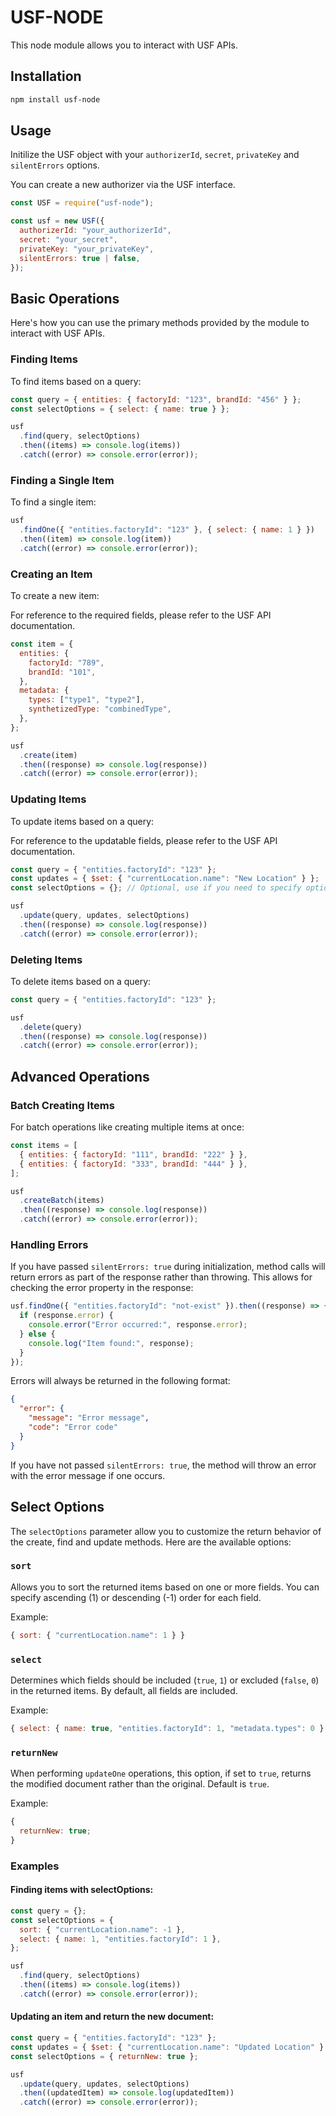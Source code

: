 # USF-NODE

This node module allows you to interact with USF APIs.

## Installation

```bash
npm install usf-node
```

## Usage

Initilize the USF object with your `authorizerId`, `secret`, `privateKey` and `silentErrors` options.

You can create a new authorizer via the USF interface.

```javascript
const USF = require("usf-node");

const usf = new USF({
  authorizerId: "your_authorizerId",
  secret: "your_secret",
  privateKey: "your_privateKey",
  silentErrors: true | false,
});
```

## Basic Operations

Here's how you can use the primary methods provided by the module to interact with USF APIs.

### Finding Items

To find items based on a query:

```javascript
const query = { entities: { factoryId: "123", brandId: "456" } };
const selectOptions = { select: { name: true } };

usf
  .find(query, selectOptions)
  .then((items) => console.log(items))
  .catch((error) => console.error(error));
```

### Finding a Single Item

To find a single item:

```javascript
usf
  .findOne({ "entities.factoryId": "123" }, { select: { name: 1 } })
  .then((item) => console.log(item))
  .catch((error) => console.error(error));
```

### Creating an Item

To create a new item:

For reference to the required fields, please refer to the USF API documentation.

```javascript
const item = {
  entities: {
    factoryId: "789",
    brandId: "101",
  },
  metadata: {
    types: ["type1", "type2"],
    synthetizedType: "combinedType",
  },
};

usf
  .create(item)
  .then((response) => console.log(response))
  .catch((error) => console.error(error));
```

### Updating Items

To update items based on a query:

For reference to the updatable fields, please refer to the USF API documentation.

```javascript
const query = { "entities.factoryId": "123" };
const updates = { $set: { "currentLocation.name": "New Location" } };
const selectOptions = {}; // Optional, use if you need to specify options

usf
  .update(query, updates, selectOptions)
  .then((response) => console.log(response))
  .catch((error) => console.error(error));
```

### Deleting Items

To delete items based on a query:

```javascript
const query = { "entities.factoryId": "123" };

usf
  .delete(query)
  .then((response) => console.log(response))
  .catch((error) => console.error(error));
```

## Advanced Operations

### Batch Creating Items

For batch operations like creating multiple items at once:

```javascript
const items = [
  { entities: { factoryId: "111", brandId: "222" } },
  { entities: { factoryId: "333", brandId: "444" } },
];

usf
  .createBatch(items)
  .then((response) => console.log(response))
  .catch((error) => console.error(error));
```

### Handling Errors

If you have passed `silentErrors: true` during initialization, method calls will return errors as part of the response rather than throwing. This allows for checking the error property in the response:

```javascript
usf.findOne({ "entities.factoryId": "not-exist" }).then((response) => {
  if (response.error) {
    console.error("Error occurred:", response.error);
  } else {
    console.log("Item found:", response);
  }
});
```

Errors will always be returned in the following format:

```json
{
  "error": {
    "message": "Error message",
    "code": "Error code"
  }
}
```

If you have not passed `silentErrors: true`, the method will throw an error with the error message if one occurs.

## Select Options

The `selectOptions` parameter allow you to customize the return behavior of the create, find and update methods. Here are the available options:

### `sort`

Allows you to sort the returned items based on one or more fields. You can specify ascending (1) or descending (-1) order for each field.

Example:

```javascript
{ sort: { "currentLocation.name": 1 } }
```

### `select`

Determines which fields should be included (`true`, `1`) or excluded (`false`, `0`) in the returned items. By default, all fields are included.

Example:

```javascript
{ select: { name: true, "entities.factoryId": 1, "metadata.types": 0 } }
```

### `returnNew`

When performing `updateOne` operations, this option, if set to `true`, returns the modified document rather than the original. Default is `true`.

Example:

```javascript
{
  returnNew: true;
}
```

### Examples

#### Finding items with selectOptions:

```javascript
const query = {};
const selectOptions = {
  sort: { "currentLocation.name": -1 },
  select: { name: 1, "entities.factoryId": 1 },
};

usf
  .find(query, selectOptions)
  .then((items) => console.log(items))
  .catch((error) => console.error(error));
```

#### Updating an item and return the new document:

```javascript
const query = { "entities.factoryId": "123" };
const updates = { $set: { "currentLocation.name": "Updated Location" } };
const selectOptions = { returnNew: true };

usf
  .update(query, updates, selectOptions)
  .then((updatedItem) => console.log(updatedItem))
  .catch((error) => console.error(error));
```
